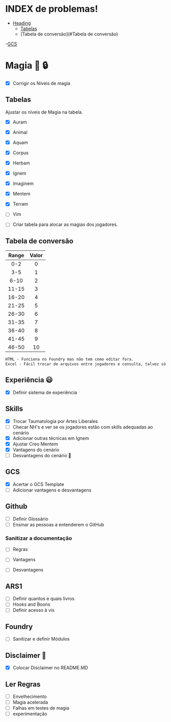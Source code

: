 # INDEX de problemas!
- [Heading](#magia)
  * [Tabelas](#Tabelas)
  * [Tabela de conversão](#Tabela de conversão)

-[GCS](#GCS)


# Magia :triangular_flag_on_post: :lock:
- [x] Corrigir os Níveis de magia  

## Tabelas 
Ajustar os níveis de Magia na tabela.
- [x] Auram
- [x] Animal
- [x] Aquam
- [x] Corpus
- [x] Herbam
- [x] Ignem
- [x] Imaginem
- [x] Mentem
- [x] Terram
- [ ] Vim

- [ ] Criar tabela para alocar as magias dos jogadores.
## Tabela de conversão
Range | Valor
:----: | :------:
0-2|	0
3-5|	1
6-10	|	2
11-15	|	3
16-20	|	4
21-25	|	5
26-30	|	6
31-35	|	7
36-40	|	8
41-45	|	9
46-50	|	10


```diff
HTML - Funciona no Foundry mas não tem como editar fora. 
Excel - Fácil trocar de arquivos entre jogadores e consulta, talvez só eu tenha conhecimento de dar upload disso pro foundry.
```
## Experiência  😃

- [x] Definir sistema de experiência


## Skills
- [x] Trocar Taumatologia por Artes Liberales
- [ ] Checar NH's e ver se os jogadores estão com skills adequadas ao cenário
- [x] Adicionar outras técnicas em Ignem 
- [x] Ajustar Creo Mentem
- [x] Vantagens do cenário
- [ ] Desvantagens do cenário :triangular_flag_on_post:

## GCS

- [x] Acertar o GCS Template
- [ ] Adicionar vantagens e desvantagens

## Github
- [ ] Definir Glossário
- [ ] Ensinar as pessoas a entenderem o GitHub

### Sanitizar a documentação
- [ ] Regras
- [ ] Vantagens 
- [ ] Desvantagens


## ARS1

- [ ] Definir quantos e quais livros
- [ ] Hooks and Boons
- [ ] Definir acesso à vis

## Foundry
- [ ] Sanitizar e definir Módulos

## Disclaimer :triangular_flag_on_post:
- [x] Colocar Disclaimer no README.MD

## Ler Regras
- [ ] Envelhecimento
- [ ] Magia acelerada
- [ ] Falhas em testes de magia
- [ ] experimentação

